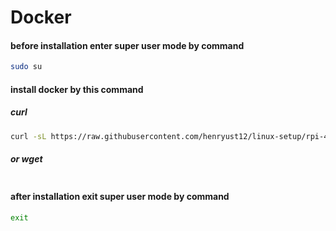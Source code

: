 # Docker

#### before installation enter super user mode by command

```bash
sudo su
```

#### install docker by this command

##### curl

```bash
curl -sL https://raw.githubusercontent.com/henryust12/linux-setup/rpi-4-B-bookworm/docker/docker.sh | bash
```

##### or wget

```bash
```

#### after installation exit super user mode by command

```bash
exit
```
